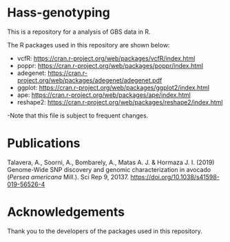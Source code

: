 # Hass-genotyping


This is a repository for a analysis of GBS data in R.

The R packages used in this repository are shown below: 

* vcfR: https://cran.r-project.org/web/packages/vcfR/index.html
* poppr: https://cran.r-project.org/web/packages/poppr/index.html
* adegenet: https://cran.r-project.org/web/packages/adegenet/adegenet.pdf
* ggplot: https://cran.r-project.org/web/packages/ggplot2/index.html
* ape: https://cran.r-project.org/web/packages/ape/index.html
* reshape2: https://cran.r-project.org/web/packages/reshape2/index.html


-Note that this file is subject to frequent changes.




# Publications

Talavera, A., Soorni, A., Bombarely, A., Matas A. J. & Hormaza J. I. (2019) Genome-Wide SNP discovery and genomic characterization in avocado (*Persea americana* Mill.). Sci Rep 9, 20137. https://doi.org/10.1038/s41598-019-56526-4

# Acknowledgements

Thank you to the developers of the packages used in this repository. 
